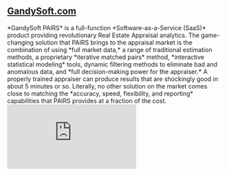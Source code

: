 ## [GandySoft.com](http://gandysoft.com)

<div class="pure-g">
<div class="pure-u-1-2" markdown="1">
*GandySoft PAIRS* is a full-function *Software-as-a-Service (SaaS)* product
providing revolutionary Real Estate Appraisal analytics.  The game-changing
solution that PAIRS brings to the appraisal market is the combination of using
*full market data,* a range of traditional estimation methods, a
proprietary *iterative matched pairs* method, *interactive statistical
modeling* tools, dynamic filtering methods to eliminate bad and anomalous
data, and *full decision-making power for the appraiser.*  A properly
trained appraiser can produce results that are shockingly good in about 5 minutes
or so.  Literally, no other solution on the market comes close to matching the
*accuracy, speed, flexibility, and reporting* capabilities that PAIRS
provides at a fraction of the cost.
</div>

<div class="pure-u-1-2 youtube-video">
<iframe frameborder="0" allowfullscreen="allowfullscreen"
        src="https://youtube.com/embed/Vo4-7tGlHIM?autoplay=0&controls=2&showinfo=0&enablejsapi=0">
</iframe>
</div>
</div>
